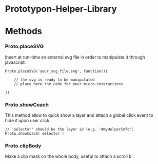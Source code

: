 # Prototypon-Helper-Library




# Methods

### Proto.placeSVG

Insert at run-time an external svg file in order to manipulate it through javascript.

	Proto.placeSVG('your_svg_file.svg', function(){

		// the svg is ready to be manipulated
		// place here the code for your micro-interactions

	})


### Proto.showCoach

This method allow to quick show a layer and attach a global click event to hide it upon user click.

	// 'selector' should be the layer id (e.g. '#myHelperInfo')
	Proto.showCoach( selector )



### Proto.clipBody

Make a clip mask on the whole body, useful to attach a scroll b
